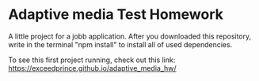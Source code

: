 # Adaptive media Test Homework

A little project for a jobb application.
After you downloaded this repository, write in the terminal "npm install" to install all of used dependencies.

To see this first project running, check out this link: https://exceedprince.github.io/adaptive_media_hw/
